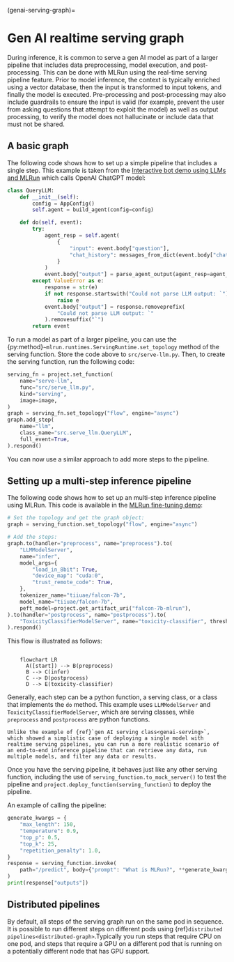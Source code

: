 (genai-serving-graph)=
# Gen AI realtime serving graph

During inference, it is common to serve a gen AI model as part of a larger pipeline that includes data preprocessing, model execution, and post-processing. This can be done with MLRun using the real-time serving pipeline feature. Prior to model inference, the context is typically enriched using a vector database, then the input is transformed to input tokens, and finally the model is executed. Pre-processing and post-processing may also include guardrails to ensure the input is valid (for example, prevent the user from asking questions that attempt to exploit the model) as well as output processing, to verify the model does not hallucinate or include data that must not be shared.

## A basic graph

The following code shows how to set up a simple pipeline that includes a single step. This example is taken from the [Interactive bot demo using LLMs and MLRun](https://github.com/mlrun/demo-llm-bot) which calls OpenAI ChatGPT model:

```python
class QueryLLM:
    def __init__(self):
        config = AppConfig()
        self.agent = build_agent(config=config)

    def do(self, event):
        try:
            agent_resp = self.agent(
                {
                    "input": event.body["question"],
                    "chat_history": messages_from_dict(event.body["chat_history"]),
                }
            )
            event.body["output"] = parse_agent_output(agent_resp=agent_resp)
        except ValueError as e:
            response = str(e)
            if not response.startswith("Could not parse LLM output: `"):
                raise e
            event.body["output"] = response.removeprefix(
                "Could not parse LLM output: `"
            ).removesuffix("`")
        return event
```

To run a model as part of a larger pipeline, you can use the {py:method}`~mlrun.runtimes.ServingRuntime.set_topology` method of the serving function. 
Store the code above to `src/serve-llm.py`. Then, to create the serving function, run the following code:

```python
serving_fn = project.set_function(
    name="serve-llm",
    func="src/serve_llm.py",
    kind="serving",
    image=image,
)
graph = serving_fn.set_topology("flow", engine="async")
graph.add_step(
    name="llm",
    class_name="src.serve_llm.QueryLLM",
    full_event=True,
).respond()
```

You can now use a similar approach to add more steps to the pipeline.

## Setting up a multi-step inference pipeline

The following code shows how to set up an multi-step inference pipeline using MLRun. This code is available in the [MLRun fine-tuning demo](https://github.com/mlrun/demo-llm-tuning):

```python
# Set the topology and get the graph object:
graph = serving_function.set_topology("flow", engine="async")

# Add the steps:
graph.to(handler="preprocess", name="preprocess").to(
    "LLMModelServer",
    name="infer",
    model_args={
        "load_in_8bit": True,
        "device_map": "cuda:0",
        "trust_remote_code": True,
    },
    tokenizer_name="tiiuae/falcon-7b",
    model_name="tiiuae/falcon-7b",
    peft_model=project.get_artifact_uri("falcon-7b-mlrun"),
).to(handler="postprocess", name="postprocess").to(
    "ToxicityClassifierModelServer", name="toxicity-classifier", threshold=0.7
).respond()
```

This flow is illustrated as follows:

```{mermaid}

    flowchart LR
      A([start]) --> B(preprocess)
      B --> C(infer)
      C --> D(postprocess)
      D --> E(toxicity-classifier)
```

Generally, each step can be a python function, a serving class, or a class that implements the `do` method. This example uses `LLMModelServer` and `ToxicityClassifierModelServer`, which are serving classes, while `preprocess` and `postprocess` are python functions.

```{admonition} Note
Unlike the example of {ref}`gen AI serving class<genai-serving>`, which showed a simplistic case of deploying a single model with realtime serving pipelines, you can run a more realistic scenario of an end-to-end inference pipeline that can retrieve any data, run multiple models, and filter any data or results.
```

Once you have the serving pipeline, it behaves just like any other serving function, including the use of `serving_function.to_mock_server()` to test the pipeline and `project.deploy_function(serving_function)` to deploy the pipeline.

An example of calling the pipeline:

```python
generate_kwargs = {
    "max_length": 150,
    "temperature": 0.9,
    "top_p": 0.5,
    "top_k": 25,
    "repetition_penalty": 1.0,
}
response = serving_function.invoke(
    path="/predict", body={"prompt": "What is MLRun?", **generate_kwargs}
)
print(response["outputs"])
```

## Distributed pipelines

By default, all steps of the serving graph run on the same pod in sequence. It is possible to run different steps on different pods using 
{ref}`distributed pipelines<distributed-graph>`.Typically you run steps that require CPU on one pod, and steps that require a GPU on a 
different pod that is running on a potentially different node that has GPU support.
